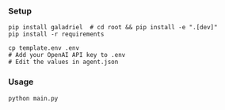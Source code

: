 ### Setup

```shell
pip install galadriel  # cd root && pip install -e ".[dev]"
pip install -r requirements

cp template.env .env
# Add your OpenAI API key to .env
# Edit the values in agent.json
```


### Usage

```shell
python main.py
```